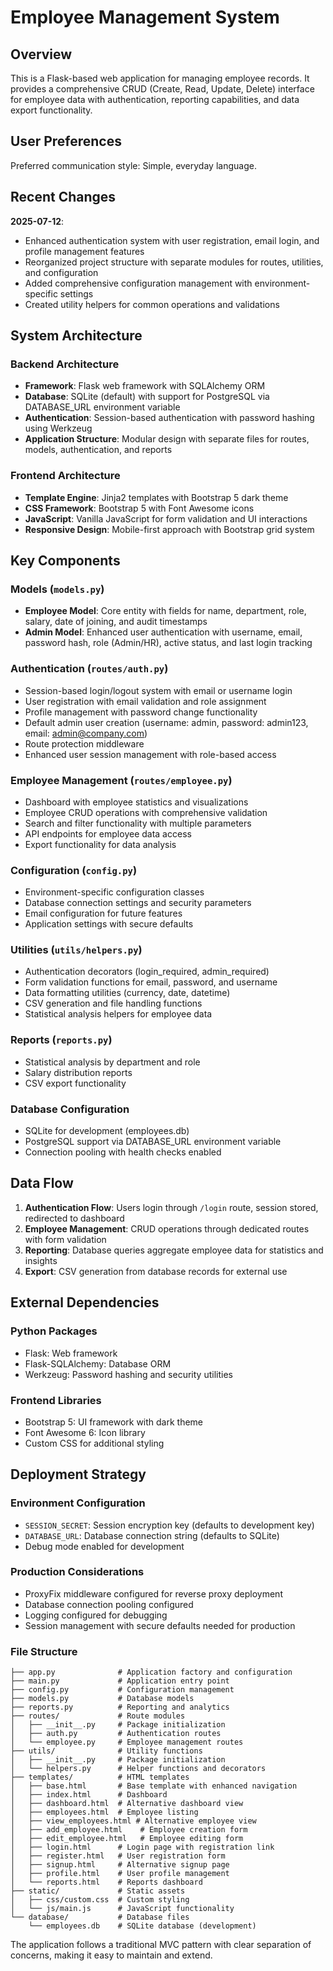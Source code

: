 # Employee Management System

## Overview

This is a Flask-based web application for managing employee records. It provides a comprehensive CRUD (Create, Read, Update, Delete) interface for employee data with authentication, reporting capabilities, and data export functionality.

## User Preferences

Preferred communication style: Simple, everyday language.

## Recent Changes

**2025-07-12**: 
- Enhanced authentication system with user registration, email login, and profile management features
- Reorganized project structure with separate modules for routes, utilities, and configuration
- Added comprehensive configuration management with environment-specific settings
- Created utility helpers for common operations and validations

## System Architecture

### Backend Architecture
- **Framework**: Flask web framework with SQLAlchemy ORM
- **Database**: SQLite (default) with support for PostgreSQL via DATABASE_URL environment variable
- **Authentication**: Session-based authentication with password hashing using Werkzeug
- **Application Structure**: Modular design with separate files for routes, models, authentication, and reports

### Frontend Architecture
- **Template Engine**: Jinja2 templates with Bootstrap 5 dark theme
- **CSS Framework**: Bootstrap 5 with Font Awesome icons
- **JavaScript**: Vanilla JavaScript for form validation and UI interactions
- **Responsive Design**: Mobile-first approach with Bootstrap grid system

## Key Components

### Models (`models.py`)
- **Employee Model**: Core entity with fields for name, department, role, salary, date of joining, and audit timestamps
- **Admin Model**: Enhanced user authentication with username, email, password hash, role (Admin/HR), active status, and last login tracking

### Authentication (`routes/auth.py`)
- Session-based login/logout system with email or username login
- User registration with email validation and role assignment
- Profile management with password change functionality
- Default admin user creation (username: admin, password: admin123, email: admin@company.com)
- Route protection middleware
- Enhanced user session management with role-based access

### Employee Management (`routes/employee.py`)
- Dashboard with employee statistics and visualizations
- Employee CRUD operations with comprehensive validation
- Search and filter functionality with multiple parameters
- API endpoints for employee data access
- Export functionality for data analysis

### Configuration (`config.py`)
- Environment-specific configuration classes
- Database connection settings and security parameters
- Email configuration for future features
- Application settings with secure defaults

### Utilities (`utils/helpers.py`)
- Authentication decorators (login_required, admin_required)
- Form validation functions for email, password, and username
- Data formatting utilities (currency, date, datetime)
- CSV generation and file handling functions
- Statistical analysis helpers for employee data

### Reports (`reports.py`)
- Statistical analysis by department and role
- Salary distribution reports
- CSV export functionality

### Database Configuration
- SQLite for development (employees.db)
- PostgreSQL support via DATABASE_URL environment variable
- Connection pooling with health checks enabled

## Data Flow

1. **Authentication Flow**: Users login through `/login` route, session stored, redirected to dashboard
2. **Employee Management**: CRUD operations through dedicated routes with form validation
3. **Reporting**: Database queries aggregate employee data for statistics and insights
4. **Export**: CSV generation from database records for external use

## External Dependencies

### Python Packages
- Flask: Web framework
- Flask-SQLAlchemy: Database ORM
- Werkzeug: Password hashing and security utilities

### Frontend Libraries
- Bootstrap 5: UI framework with dark theme
- Font Awesome 6: Icon library
- Custom CSS for additional styling

## Deployment Strategy

### Environment Configuration
- `SESSION_SECRET`: Session encryption key (defaults to development key)
- `DATABASE_URL`: Database connection string (defaults to SQLite)
- Debug mode enabled for development

### Production Considerations
- ProxyFix middleware configured for reverse proxy deployment
- Database connection pooling configured
- Logging configured for debugging
- Session management with secure defaults needed for production

### File Structure
```
├── app.py              # Application factory and configuration
├── main.py             # Application entry point
├── config.py           # Configuration management
├── models.py           # Database models
├── reports.py          # Reporting and analytics
├── routes/             # Route modules
│   ├── __init__.py     # Package initialization
│   ├── auth.py         # Authentication routes
│   └── employee.py     # Employee management routes
├── utils/              # Utility functions
│   ├── __init__.py     # Package initialization
│   └── helpers.py      # Helper functions and decorators
├── templates/          # HTML templates
│   ├── base.html       # Base template with enhanced navigation
│   ├── index.html      # Dashboard
│   ├── dashboard.html  # Alternative dashboard view
│   ├── employees.html  # Employee listing
│   ├── view_employees.html # Alternative employee view
│   ├── add_employee.html    # Employee creation form
│   ├── edit_employee.html   # Employee editing form
│   ├── login.html      # Login page with registration link
│   ├── register.html   # User registration form
│   ├── signup.html     # Alternative signup page
│   ├── profile.html    # User profile management
│   └── reports.html    # Reports dashboard
├── static/             # Static assets
│   ├── css/custom.css  # Custom styling
│   └── js/main.js      # JavaScript functionality
└── database/           # Database files
    └── employees.db    # SQLite database (development)
```

The application follows a traditional MVC pattern with clear separation of concerns, making it easy to maintain and extend.